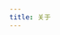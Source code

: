 ```yaml
---
title: 关于
---
```


<!-- <h1 class="beginning"> 我叫糖小米 </h1> -->



<GetStarted/>

<style lang="stylus" scoped>
p
  font-size 20px

@media (max-width: $MQMobile)
  .beginning
    margin-top 0 !important
    text-align center
</style>
